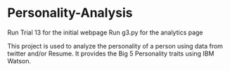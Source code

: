 # Personality-Analysis

Run Trial 13 for the initial webpage
Run g3.py for the analytics page


This project is used to analyze the personality of a person using data from twitter and/or Resume.
It provides the Big 5 Personality traits using IBM Watson.
